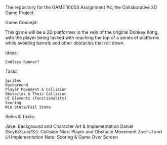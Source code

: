The repository for the GAME 10003 Assignment #4, the Collaborative 2D Game Project.

Game Concept:

This game will be a 2D platformer in the vein of the original Donkey Kong, with the player being tasked with reaching the top of a series of platforms while avoiding barrels and other obstacles that roll down.

Ideas:

    Endless Runner?

Tasks:

    Sprites
    Background
    Player Movement & Collision
    Obstacles & Their Collision
    UI Elements (Functionality)
    Scoring
    Win State/Fail State

Roles & Tasks:

Jake: Background and Character Art & Implementation
Daniel (Scyth3Lucif3r): Collision
Nick: Player and Obstacle Movement
Zoe: UI and UI Implementation
Nate: Scoring & Game Over Screen
